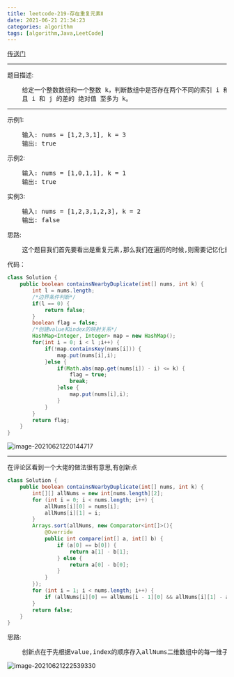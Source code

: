 ```yaml
---
title: leetcode-219-存在重复元素Ⅱ
date: 2021-06-21 21:34:23
categories: algorithm
tags: [algorithm,Java,LeetCode]
---
```


<a href="https://leetcode-cn.com/problems/contains-duplicate-ii/">传送门</a>

<hr/>

题目描述:

<pre>
    给定一个整数数组和一个整数 k，判断数组中是否存在两个不同的索引 i 和 j，使得 nums [i] = nums [j]，并
    且 i 和 j 的差的 绝对值 至多为 k。
</pre>

<hr/>

示例1:

<pre>
    输入: nums = [1,2,3,1], k = 3
    输出: true
</pre>

示例2:

<pre>
    输入: nums = [1,0,1,1], k = 1
    输出: true
</pre>

实例3:

<pre>
    输入: nums = [1,2,3,1,2,3], k = 2
    输出: false
</pre>

思路:

<pre>
    这个题目我们首先要看出是重复元素,那么我们在遍历的时候,则需要记忆化重复元素以及它出现的下标,那么我们可以使用hashmap来进行记忆化,并且当发现重复元素时,则进行比较二者的索引值是否至多为k,则说明是小于等于k,比较若不小于.则可以更新map,因为题目说的是至多,而我们正向遍历,到了后面肯定是比第一次出现的位置更远的,而比第二次出现的位置更近,所以我们更新map,继续遍历,直至最后找到差的绝对值至多为k的两个元素则退出循环。
</pre>

代码：

```java
class Solution {
    public boolean containsNearbyDuplicate(int[] nums, int k) {
        int l = nums.length;
        /*边界条件判断*/
        if(l == 0) {
            return false;
        }
        boolean flag = false;
        /*创建value和index的映射关系*/
        HashMap<Integer, Integer> map = new HashMap();
        for(int i = 0; i < l ;i++) {
            if(!map.containsKey(nums[i])) {
                map.put(nums[i],i);
            }else {
                if(Math.abs(map.get(nums[i]) - i) <= k) {
                    flag = true;
                    break;
                }else {
                    map.put(nums[i],i);
                }
            }
        }
        return flag;
    }
}
```

![image-20210621220144717](https://gitee.com/cao_ziqiang/img/raw/master/20210621220144.png)

<hr/>

在评论区看到一个大佬的做法很有意思,有创新点

```java
class Solution {
	public boolean containsNearbyDuplicate(int[] nums, int k) {
        int[][] allNums = new int[nums.length][2];
        for (int i = 0; i < nums.length; i++) {
            allNums[i][0] = nums[i];
            allNums[i][1] = i;
        }
        Arrays.sort(allNums, new Comparator<int[]>(){
            @Override
            public int compare(int[] a, int[] b) {
                if (a[0] == b[0]) {
                    return a[1] - b[1];
                } else {
                    return a[0] - b[0];
                }
            }
        });
        for (int i = 1; i < nums.length; i++) {
            if (allNums[i][0] == allNums[i - 1][0] && allNums[i][1] - allNums[i - 1][1] <= k) return true;
        }
        return false;
    }
}
```

思路:

<pre>
    创新点在于先根据value,index的顺序存入allNums二维数组中的每一维子数组的0,1位置,然后按照allNums的每一维度子数组0和1排好序,然后如果是value相同的,那么肯定是在相邻位置,只需要判断1位置的值是否小于等于k即可
</pre>

![image-20210621222539330](https://gitee.com/cao_ziqiang/img/raw/master/20210621222539.png)